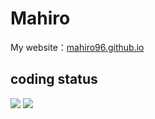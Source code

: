 # Mahiro
My website：[mahiro96.github.io](https://mahiro96.github.io)
## coding status
![](https://github-readme-stats.vercel.app/api/top-langs/?username=dumbledore96&theme=radical) 
![](https://github-profile-summary-cards.vercel.app/api/cards/profile-details?username=dumbledore96&theme=nord_dark)

